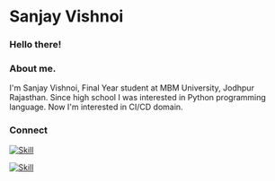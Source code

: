 # Sanjay Vishnoi
### Hello there! 
### About me.
I'm Sanjay Vishnoi, Final Year student at MBM University, Jodhpur Rajasthan. Since high school I was interested in Python programming language. Now I'm interested in CI/CD domain. 

### Connect
[![Skill](https://img.shields.io/badge/LinkedIn-0077B5?style=for-the-badge&logo=linkedin&logoColor=white)](https://www.linkedin.com/in/sanjayvishnoi46/)

[![Skill](https://img.shields.io/badge/GitHub-100000?style=for-the-badge&logo=github&logoColor=white)](https://github.com/sanxjay)
